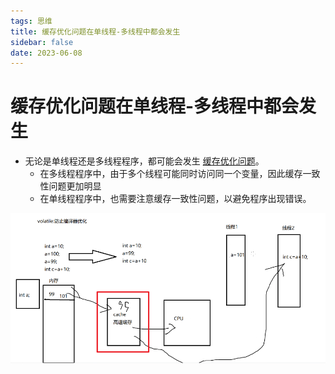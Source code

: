 ```yaml
---
tags: 思维
title: 缓存优化问题在单线程-多线程中都会发生
sidebar: false
date: 2023-06-08
---
```

# 缓存优化问题在单线程-多线程中都会发生

- 无论是单线程还是多线程程序，都可能会发生 [缓存优化问题](缓存优化问题.md)。
	- 在多线程程序中，由于多个线程可能同时访问同一个变量，因此缓存一致性问题更加明显
	- 在单线程程序中，也需要注意缓存一致性问题，以避免程序出现错误。

![|500](assets/20230607104616984.png)
